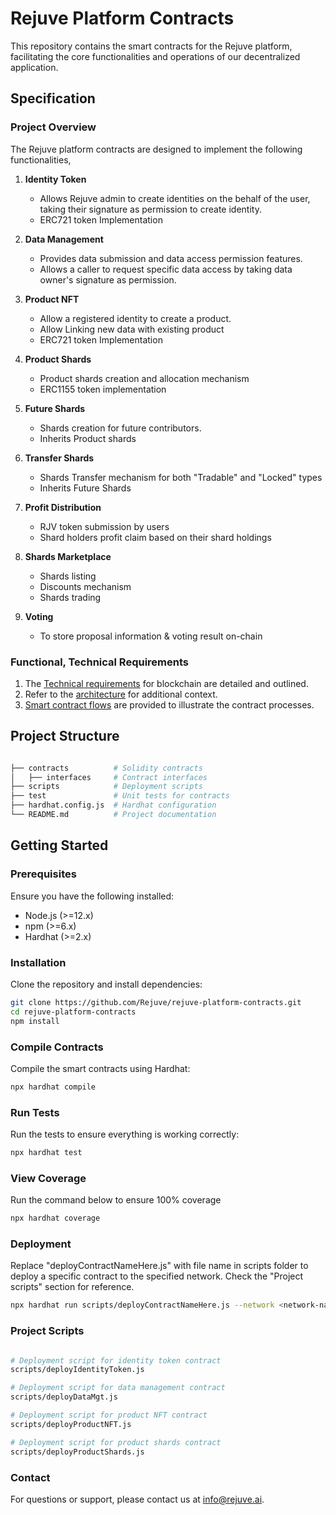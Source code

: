 # Rejuve Platform Contracts
This repository contains the smart contracts for the Rejuve platform, facilitating the core functionalities and operations of our decentralized application.

## Specification

### Project Overview
The Rejuve platform contracts are designed to implement the following functionalities,

1. **Identity Token**
    - Allows Rejuve admin to create identities on the behalf of the user, taking their signature as permission to create identity.
    - ERC721 token Implementation
2. **Data Management**
    - Provides data submission and data access permission features.
    - Allows a caller to request specific data access by taking data owner's signature as permission.

3. **Product NFT**
    - Allow a registered identity to create a product.
    - Allow Linking new data with existing product
    - ERC721 token Implementation

4. **Product Shards**
    - Product shards creation and allocation mechanism
    - ERC1155 token implementation

5. **Future Shards**
    - Shards creation for future contributors.
    - Inherits Product shards

6. **Transfer Shards**
    - Shards Transfer mechanism for both "Tradable" and "Locked" types
    - Inherits Future Shards

7. **Profit Distribution**
    - RJV token submission by users
    - Shard holders profit claim based on their shard holdings

8. **Shards Marketplace**
    - Shards listing 
    - Discounts mechanism 
    - Shards trading

9. **Voting**
    - To store proposal information & voting result on-chain


### Functional, Technical Requirements

1. The [Technical requirements](https://github.com/BushraHussain/rejuve-platform-contracts/tree/main/docs/1_Technical-requirements) for blockchain are detailed and outlined.
2. Refer to the [architecture](https://github.com/BushraHussain/rejuve-platform-contracts/tree/main/docs/2_Blockchain-architecture) for additional context.
3. [Smart contract flows](https://github.com/BushraHussain/rejuve-platform-contracts/tree/main/docs/3_Smart-contract-flows) are provided to illustrate the contract processes.

## Project Structure
```bash 

├── contracts          # Solidity contracts
│   ├── interfaces     # Contract interfaces
├── scripts            # Deployment scripts
├── test               # Unit tests for contracts
├── hardhat.config.js  # Hardhat configuration
└── README.md          # Project documentation

```

## Getting Started

### Prerequisites

Ensure you have the following installed:
- Node.js (>=12.x)
- npm (>=6.x)
- Hardhat (>=2.x)

### Installation
Clone the repository and install dependencies:

```bash
git clone https://github.com/Rejuve/rejuve-platform-contracts.git
cd rejuve-platform-contracts
npm install 
```

### Compile Contracts
Compile the smart contracts using Hardhat:

```bash
npx hardhat compile
```

### Run Tests
Run the tests to ensure everything is working correctly:

```bash
npx hardhat test
```

### View Coverage
Run the command below to ensure 100% coverage 

```bash
npx hardhat coverage
```

### Deployment
Replace "deployContractNameHere.js" with file name in scripts folder to deploy a specific contract to the specified network. Check the "Project scripts" section for reference. 

```bash
npx hardhat run scripts/deployContractNameHere.js --network <network-name>
```

### Project Scripts

```bash 

# Deployment script for identity token contract
scripts/deployIdentityToken.js

# Deployment script for data management contract
scripts/deployDataMgt.js

# Deployment script for product NFT contract
scripts/deployProductNFT.js

# Deployment script for product shards contract
scripts/deployProductShards.js

```

### Contact
For questions or support, please contact us at info@rejuve.ai.